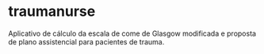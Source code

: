 # traumanurse
Aplicativo de cálculo da escala de come de Glasgow modificada e proposta de plano assistencial para pacientes de trauma.
